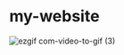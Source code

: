 # my-website

![ezgif com-video-to-gif (3)](https://github.com/ORKUNYUCE/my-website/assets/136272765/4d76be9b-8e6c-4aff-b928-533ecfaafecb)
